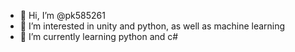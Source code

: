 - 👋 Hi, I’m @pk585261
- 👀 I’m interested in unity and python, as well as machine learning
- 🌱 I’m currently learning python and c#

<!---
pk585261/pk585261 is a ✨ special ✨ repository because its `README.md` (this file) appears on your GitHub profile.
You can click the Preview link to take a look at your changes.
--->
